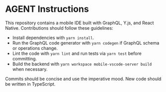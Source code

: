 # AGENT Instructions

This repository contains a mobile IDE built with GraphQL, Y.js, and React Native. Contributions should follow these guidelines:

- Install dependencies with `yarn install`.
- Run the GraphQL code generator with `yarn codegen` if GraphQL schema or operations change.
- Lint the code with `yarn lint` and run tests via `yarn test` before committing.
- Build the backend with `yarn workspace mobile-vscode-server build` when necessary.

Commits should be concise and use the imperative mood. New code should be written in TypeScript.
